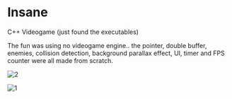 # Insane
C++ Videogame (just found the executables)

The fun was using no videogame engine.. the pointer, double buffer, enemies, collision detection, background parallax effect, UI, timer and FPS counter were all made from scratch.

![2](https://user-images.githubusercontent.com/11531065/194118697-b4d7989f-2043-4ad6-8f5f-c4abba5482a7.png)


![1](https://user-images.githubusercontent.com/11531065/194118705-eb92827c-b519-422e-ad66-10953cb05026.png)


